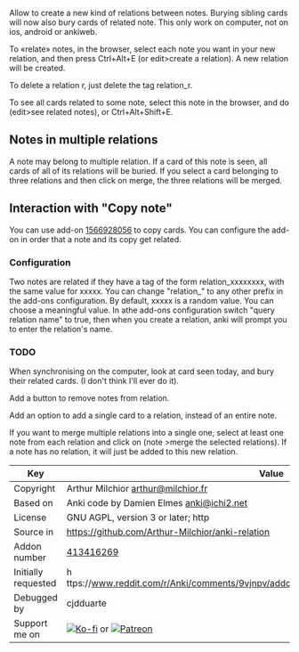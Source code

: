 Allow to create a new kind of relations between notes. Burying sibling cards will now also bury cards of related note. This only work on computer, not on ios, android or ankiweb.

To «relate» notes, in the browser, select each note you want in your new relation, and then press Ctrl+Alt+E (or edit>create a relation). A new relation will be created.

To delete a relation r, just delete the tag relation_r.

To see all cards related to some note, select this note in the browser, and do (edit>see related notes), or Ctrl+Alt+Shift+E.

## Notes in multiple relations
A note may belong to multiple relation. If a card of this note is seen, all cards of all of its relations will be buried. If you select a card belonging to three relations and then click on merge, the three relations will be merged.

## Interaction with "Copy note"
You can use add-on
[1566928056](https://ankiweb.net/shared/info/1566928056) to copy
cards. You can configure the add-on in order that a note and its copy
get related.

### Configuration
Two notes are related if they have a tag of the form relation_xxxxxxxx, with the same value for xxxxx. You can change "relation_" to any other prefix in the add-ons configuration. By default, xxxxx is a random value. You can choose a meaningful value. In athe add-ons configuration switch "query relation name" to true, then when you create a relation, anki will prompt you to enter the relation's name.

### TODO

When synchronising on the computer, look at card seen today, and bury their related cards. (I don't think I'll ever do it).

Add a button to remove notes from relation.

Add an option to add a single card to a relation, instead of an entire note.

If you want to merge multiple relations into a single one, select at least one note from each relation and click on (note >merge the selected relations). If a note has no relation, it will just be added to this new relation.

Key         |Value
------------|-------------------------------------------------------------------
Copyright   |Arthur Milchior <arthur@milchior.fr>
Based on    |Anki code by Damien Elmes <anki@ichi2.net>
License     |GNU AGPL, version 3 or later; http|//www.gnu.org/licenses/agpl.html
Source in   | https://github.com/Arthur-Milchior/anki-relation
Addon number| [413416269](https://ankiweb.net/shared/info/413416269)
Initially requested|h ttps://www.reddit.com/r/Anki/comments/9vjnpv/addon_idea_manually_marking_notes_as_related/
Debugged by |cjdduarte
Support me on| [![Ko-fi](https://ko-fi.com/img/Kofi_Logo_Blue.svg)](https://Ko-fi.com/arthurmilchior) or [![Patreon](http://www.milchior.fr/patreon.png)](https://www.patreon.com/bePatron?u=146206)
